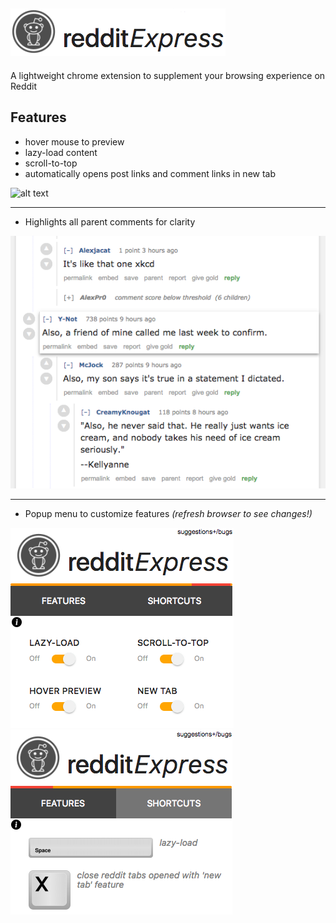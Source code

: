 ![alt text](https://github.com/cidouchi/redditExpress/blob/master/logo.png)
---
A lightweight chrome extension to supplement your browsing experience on Reddit



__Features__
---
* hover mouse to preview 
* lazy-load content
* scroll-to-top 
* automatically opens post links and comment links in new tab

![alt text](https://thumbs.gfycat.com/AshamedBlankAntlion-size_restricted.gif)

---

+ Highlights all parent comments for clarity

![alt text](https://github.com/cidouchi/redditExpress/blob/master/comment.png)

---

+ Popup menu to customize features 
*(refresh browser to see changes!)*

![alt text](https://github.com/cidouchi/redditExpress/blob/master/features.png)
![alt text](https://github.com/cidouchi/redditExpress/blob/master/shortcuts.png)
